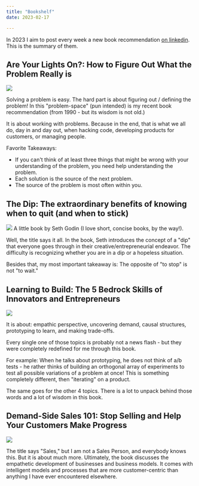 ```yaml
---
title: "Bookshelf"
date: 2023-02-17

---
```


In 2023 I aim to post every week a new book recommendation [on linkedin](https://www.linkedin.com/in/klaus-breyer/). This is the summary of them.

## Are Your Lights On?: How to Figure Out What the Problem Really is

[![](lights-on.png#small)](https://amzn.to/3Xn9g1Y "Buy it on Amazon")

Solving a problem is easy. The hard part is about figuring out / defining the problem!
In this "problem-space" (pun intended) is my recent book recommendation (from 1990 - but its wisdom is not old.)

It is about working with problems. Because in the end, that is what we all do, day in and day out, when hacking code, developing products for customers, or managing people.

Favorite Takeaways:
- If you can't think of at least three things that might be wrong with your understanding of the problem, you need help understanding the problem.
- Each solution is the source of the next problem.
- The source of the problem is most often within you.

## The Dip: The extraordinary benefits of knowing when to quit (and when to stick)

[![](dip.png#small)](https://amzn.to/40uteL1 "Buy it on Amazon")
A little book by Seth Godin (I love short, concise books, by the way!).

Well, the title says it all. In the book, Seth introduces the concept of a "dip" that everyone goes through in their creative/entrepreneurial endeavor. The difficulty is recognizing whether you are in a dip or a hopeless situation.

Besides that, my most important takeaway is: The opposite of "to stop" is not "to wait."

## Learning to Build: The 5 Bedrock Skills of Innovators and Entrepreneurs

[![](learning-build.png#small)](https://amzn.to/3lJ6Nll "Buy it on Amazon")

It is about: empathic perspective, uncovering demand, causal structures, prototyping to learn, and making trade-offs.

Every single one of those topics is probably not a news flash - but they were completely redefined for me through this book.

For example: When he talks about prototyping, he does not think of a/b tests - he rather thinks of building an orthogonal array of experiments to test all possible variations of a problem at once!
This is something completely different, then "iterating" on a product.

The same goes for the other 4 topics. There is a lot to unpack behind those words and a lot of wisdom in this book.

## Demand-Side Sales 101: Stop Selling and Help Your Customers Make Progress

[![](demand-sales.png#small)](https://amzn.to/3kIZj0V "Buy it on Amazon")

 The title says "Sales," but I am not a Sales Person, and everybody knows this. But it is about much more. Ultimately, the book discusses the empathetic development of businesses and business models. It comes with intelligent models and processes that are more customer-centric than anything I have ever encountered elsewhere.
